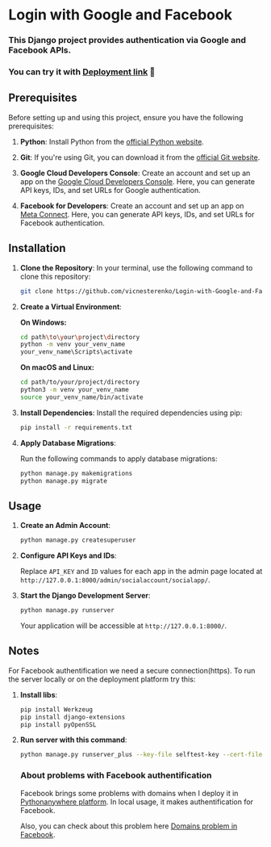 
# Login with Google and Facebook

### This Django project provides authentication via Google and Facebook APIs. 

### You can try it with [Deployment link](https://vicplace.pythonanywhere.com/) 🐍

## Prerequisites

Before setting up and using this project, ensure you have the following prerequisites:

1. **Python**: Install Python from the [official Python website](https://www.python.org/downloads/).

2. **Git**: If you're using Git, you can download it from the [official Git website](https://git-scm.com/downloads).

3. **Google Cloud Developers Console**: Create an account and set up an app on the [Google Cloud Developers Console](https://console.cloud.google.com/). Here, you can generate API keys, IDs, and set URLs for Google authentication.

4. **Facebook for Developers**: Create an account and set up an app on [Meta Connect](https://developers.facebook.com/). Here, you can generate API keys, IDs, and set URLs for Facebook authentication.

## Installation

1. **Clone the Repository**: In your terminal, use the following command to clone this repository:

   ```bash
   git clone https://github.com/vicnesterenko/Login-with-Google-and-Facebook
   ```

2. **Create a Virtual Environment**:

   **On Windows:**

   ```bash
   cd path\to\your\project\directory
   python -m venv your_venv_name
   your_venv_name\Scripts\activate
   ```

   **On macOS and Linux:**

   ```bash
   cd path/to/your/project/directory
   python3 -m venv your_venv_name
   source your_venv_name/bin/activate
   ```

3. **Install Dependencies**: Install the required dependencies using pip:

   ```bash
   pip install -r requirements.txt
   ```

4. **Apply Database Migrations**:

   Run the following commands to apply database migrations:

   ```bash
   python manage.py makemigrations
   python manage.py migrate
   ```

## Usage

1. **Create an Admin Account**:

   ```bash
   python manage.py createsuperuser
   ```
   
2. **Configure API Keys and IDs**:

   Replace `API_KEY` and `ID` values for each app in the admin page located at `http://127.0.0.1:8000/admin/socialaccount/socialapp/`.

3. **Start the Django Development Server**:

   ```bash
   python manage.py runserver
   ```
   Your application will be accessible at `http://127.0.0.1:8000/`.

## Notes

For Facebook authentification we need a secure connection(https). To run the server locally or on the deployment platform try this:
1. **Install libs**:

   ```bash
   pip install Werkzeug
   pip install django-extensions
   pip install pyOpenSSL
   ```
2. **Run server with this command**:

   ```bash
   python manage.py runserver_plus --key-file selftest-key --cert-file selftest-cert localhost:800
   ```

   ### About problems with Facebook authentification

   Facebook brings some problems with domains when I deploy it in [Pythonanywhere platform](https://www.pythonanywhere.com/). In local usage, it makes authentification for Facebook.

   Also, you can check about this problem here [Domains problem in Facebook](https://github.com/python-social-auth/social-app-django/issues/163).

